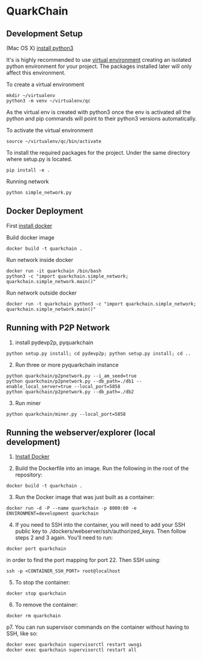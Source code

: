# QuarkChain

## Development Setup

(Mac OS X) [install python3](http://docs.python-guide.org/en/latest/starting/install3/osx/)

It's is highly recommended to use [virtual environment](https://docs.python.org/3/library/venv.html) creating an isolated python environment for your project.
The packages installed later will only affect this environment.

To create a virtual environment
```
mkdir ~/virtualenv
python3 -m venv ~/virtualenv/qc
```
As the virtual env is created with python3 once the env is activated all the python and pip commands will point to their python3 versions automatically.

To activate the virtual environment
```
source ~/virtualenv/qc/bin/activate
```
To install the required packages for the project. Under the same directory where setup.py is located.
```
pip install -e .
```

Running network
```
python simple_network.py
```

## Docker Deployment
First [install docker](https://docs.docker.com/install/linux/docker-ce/ubuntu/)

Build docker image
```
docker build -t quarkchain .
```

Run network inside docker
```
docker run -it quarkchain /bin/bash
python3 -c "import quarkchain.simple_network; quarkchain.simple_network.main()"
```

Run network outside docker
```
docker run -t quarkchain python3 -c "import quarkchain.simple_network; quarkchain.simple_network.main()"
```

## Running with P2P Network

1. install pydevp2p, pyquarkchain
```
python setup.py install; cd pydevp2p; python setup.py install; cd ..
```
2. Run three or more pyquarkchain instance
```
python quarkchain/p2pnetwork.py --i_am_seed=true
python quarkchain/p2pnetwork.py --db_path=./db1 --enable_local_server=true --local_port=5858
python quarkchain/p2pnetwork.py --db_path=./db2
```
3. Run miner
```
python quarkchain/miner.py --local_port=5858
```


## Running the webserver/explorer (local development)
1. [Install Docker](https://docs.docker.com/docker-for-mac/install/)

2. Build the Dockerfile into an image. Run the following in the root of the repository:
```
docker build -t quarkchain .
```

3. Run the Docker image that was just built as a container:
```
docker run -d -P --name quarkchain -p 8000:80 -e ENVIRONMENT=development quarkchain
```

4. If you need to SSH into the container, you will need to add your SSH public key to ./dockers/webserver/ssh/authorized_keys. Then follow steps 2 and 3 again. You'll need to run:
```
docker port quarkchain
```
in order to find the port mapping for port 22. Then SSH using:
```
ssh -p <CONTAINER_SSH_PORT> root@localhost
```

5. To stop the container:
```
docker stop quarkchain
```

6. To remove the container:
```
docker rm quarkchain
```

p7. You can run supervisor commands on the container without having to SSH, like so:
```
docker exec quarkchain supervisorctl restart uwsgi
docker exec quarkchain supervisorctl restart all
```




